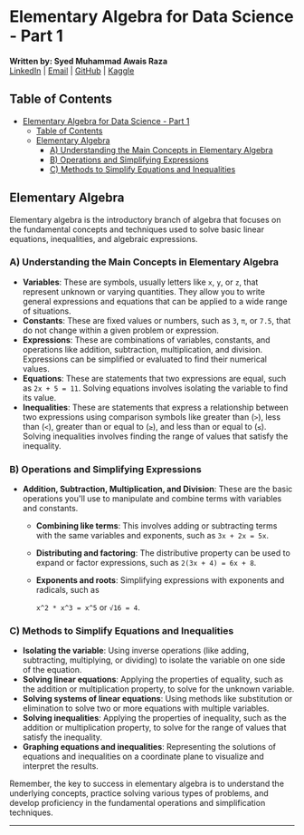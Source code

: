 # Elementary Algebra for Data Science - Part 1 
**Written by: Syed Muhammad Awais Raza**  
[LinkedIn](https://www.linkedin.com/in/syed-muhammad-awais-raza-905317278/) | [Email](mailto:awaisraza5424@gmail.com) | [GitHub](https://github.com/awai1s) | [Kaggle](https://www.kaggle.com/awais5424) 
## Table of Contents
- [Elementary Algebra for Data Science - Part 1](#elementary-algebra-for-data-science---part-1)
  - [Table of Contents](#table-of-contents)
  - [Elementary Algebra](#elementary-algebra)
    - [A) Understanding the Main Concepts in Elementary Algebra](#a-understanding-the-main-concepts-in-elementary-algebra)
    - [B) Operations and Simplifying Expressions](#b-operations-and-simplifying-expressions)
    - [C) Methods to Simplify Equations and Inequalities](#c-methods-to-simplify-equations-and-inequalities)

## Elementary Algebra
Elementary algebra is the introductory branch of algebra that focuses on the fundamental concepts and techniques used to solve basic linear equations, inequalities, and algebraic expressions.

### A) Understanding the Main Concepts in Elementary Algebra
- **Variables**: These are symbols, usually letters like `x`, `y`, or `z`, that represent unknown or varying quantities. They allow you to write general expressions and equations that can be applied to a wide range of situations.
- **Constants**: These are fixed values or numbers, such as `3`, `π`, or `7.5`, that do not change within a given problem or expression.
- **Expressions**: These are combinations of variables, constants, and operations like addition, subtraction, multiplication, and division. Expressions can be simplified or evaluated to find their numerical values.
- **Equations**: These are statements that two expressions are equal, such as `2x + 5 = 11`. Solving equations involves isolating the variable to find its value.
- **Inequalities**: These are statements that express a relationship between two expressions using comparison symbols like greater than (`>`), less than (`<`), greater than or equal to (`≥`), and less than or equal to (`≤`). Solving inequalities involves finding the range of values that satisfy the inequality.

### B) Operations and Simplifying Expressions
- **Addition, Subtraction, Multiplication, and Division**: These are the basic operations you'll use to manipulate and combine terms with variables and constants.
  - **Combining like terms**: This involves adding or subtracting terms with the same variables and exponents, such as `3x + 2x = 5x`.
  - **Distributing and factoring**: The distributive property can be used to expand or factor expressions, such as `2(3x + 4) = 6x + 8`.
  - **Exponents and roots**: Simplifying expressions with exponents and radicals, such as
                
     `x^2 * x^3 = x^5` or `√16 = 4`.

### C) Methods to Simplify Equations and Inequalities
- **Isolating the variable**: Using inverse operations (like adding, subtracting, multiplying, or dividing) to isolate the variable on one side of the equation.
- **Solving linear equations**: Applying the properties of equality, such as the addition or multiplication property, to solve for the unknown variable.
- **Solving systems of linear equations**: Using methods like substitution or elimination to solve two or more equations with multiple variables.
- **Solving inequalities**: Applying the properties of inequality, such as the addition or multiplication property, to solve for the range of values that satisfy the inequality.
- **Graphing equations and inequalities**: Representing the solutions of equations and inequalities on a coordinate plane to visualize and interpret the results.

Remember, the key to success in elementary algebra is to understand the underlying concepts, practice solving various types of problems, and develop proficiency in the fundamental operations and simplification techniques.

---

